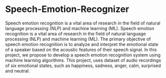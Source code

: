 # Speech-Emotion-Recognizer
Speech emotion recognition is a vital area of research in the field of natural language  processing (NLP) and machine learning (ML). Speech emotion recognition is a vital area of research in the field of natural language processing (NLP) and machine learning (ML). The primary objective of speech emotion recognition is to analyze and interpret the emotional state of a speaker based on the acoustic features of their speech signal. In this project, we propose to develop a speech emotion recognition system using machine learning algorithms. This project, uses dataset of audio recordings of six emotional states, such as happiness, sadness, anger, calm, surprised and neutral.
